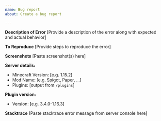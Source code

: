 ```yaml
---
name: Bug report
about: Create a bug report

---
```


**Description of Error**
[Provide a description of the error along with expected and actual behavior]

**To Reproduce**
[Provide steps to reproduce the error]

**Screenshots**
[Paste screenshot(s) here]

**Server details:**
 - Minecraft Version: [e.g. 1.15.2]
 - Mod Name: [e.g. Spigot, Paper, ...]
 - Plugins: [output from `/plugins`]

**Plugin version:**
 - Version: [e.g. 3.4.0-1.16.3]

**Stacktrace**
[Paste stacktrace error message from server console here]
